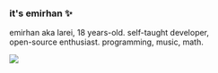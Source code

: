### it's emirhan ✨
emirhan aka larei, 18 years-old. self-taught developer, \
open-source enthusiast. programming, music, math.

![](https://komarev.com/ghpvc/?username=lareithen&style=flat&color=313131&label=views)
